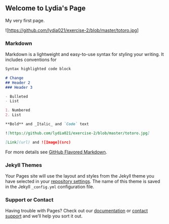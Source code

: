 ## Welcome to Lydia's Page

My very first page.

![https://github.com/lydia021/exercise-2/blob/master/totoro.jpg]

### Markdown

Markdown is a lightweight and easy-to-use syntax for styling your writing. It includes conventions for

```markdown
Syntax highlighted code block

# Change
## Header 2
### Header 3

- Bulleted
- List

1. Numbered
2. List

**Bold** and _Italic_ and `Code` text

![https://github.com/lydia021/exercise-2/blob/master/totoro.jpg]

[Link](url) and ![Image](src)
```

For more details see [GitHub Flavored Markdown](https://guides.github.com/features/mastering-markdown/).

### Jekyll Themes

Your Pages site will use the layout and styles from the Jekyll theme you have selected in your [repository settings](https://github.com/lydia021/exercise-2/settings). The name of this theme is saved in the Jekyll `_config.yml` configuration file.

### Support or Contact

Having trouble with Pages? Check out our [documentation](https://help.github.com/categories/github-pages-basics/) or [contact support](https://github.com/contact) and we’ll help you sort it out.
